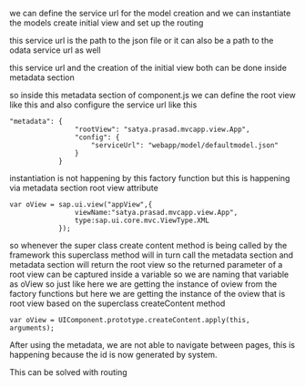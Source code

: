 we can define the service url for the model creation and we can instantiate the models create initial view and set up the routing

this service url is the path to the json file or it can also be a path to the odata service url as well 

this service url and the creation of the initial view both can be done inside metadata section 

so inside this metadata section of component.js we can define the root view like this and also configure the service url like this

```
"metadata": {
                "rootView": "satya.prasad.mvcapp.view.App",
                "config": {
                    "serviceUrl": "webapp/model/defaultmodel.json"
                }
            }
```

instantiation is not happening by this factory function but this is happening via metadata section root view attribute

```
var oView = sap.ui.view("appView",{
				viewName:"satya.prasad.mvcapp.view.App",
				type:sap.ui.core.mvc.ViewType.XML
			});
```

so whenever the super class create content method is being called by the framework this superclass method will in turn call the metadata section and metadata section will return the root view so the returned parameter of a root view can be captured inside a variable so we are naming that variable as oView so just like here we are getting the instance of oview from the factory functions but here we are getting the instance of the oview that is root view based on the superclass createContent method

```
var oView = UIComponent.prototype.createContent.apply(this, arguments);
```

After using the metadata, we are not able to navigate between pages, this is happening because the id is now generated by system.

This can be solved with routing